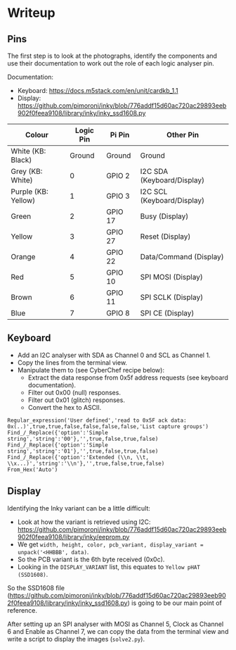 # Writeup

## Pins

The first step is to look at the photographs, identify the components and use their documentation to work out the role of each logic analyser pin.

Documentation:

- Keyboard: https://docs.m5stack.com/en/unit/cardkb_1.1
- Display: https://github.com/pimoroni/inky/blob/776addf15d60ac720ac29893eeb902f0feea9108/library/inky/inky_ssd1608.py

| Colour              | Logic Pin | Pi Pin  | Other Pin                  |
| ------------------- | --------- | ------- | -------------------------- |
| White (KB: Black)   | Ground    | Ground  | Ground                     |
| Grey (KB: White)    | 0         | GPIO 2  | I2C SDA (Keyboard/Display) |
| Purple (KB: Yellow) | 1         | GPIO 3  | I2C SCL (Keyboard/Display) |
| Green               | 2         | GPIO 17 | Busy (Display)             |
| Yellow              | 3         | GPIO 27 | Reset (Display)            |
| Orange              | 4         | GPIO 22 | Data/Command (Display)     |
| Red                 | 5         | GPIO 10 | SPI MOSI (Display)         |
| Brown               | 6         | GPIO 11 | SPI SCLK (Display)         |
| Blue                | 7         | GPIO 8  | SPI CE (Display)           |

## Keyboard

- Add an I2C analyser with SDA as Channel 0 and SCL as Channel 1.
- Copy the lines from the terminal view.
- Manipulate them to (see CyberChef recipe below):
  - Extract the data response from 0x5f address requests (see keyboard documentation).
  - Filter out 0x00 (null) responses.
  - Filter out 0x01 (glitch) responses.
  - Convert the hex to ASCII.

```plain
Regular_expression('User defined','read to 0x5F ack data: 0x(..)',true,true,false,false,false,false,'List capture groups')
Find_/_Replace({'option':'Simple string','string':'00'},'',true,false,true,false)
Find_/_Replace({'option':'Simple string','string':'01'},'',true,false,true,false)
Find_/_Replace({'option':'Extended (\\n, \\t, \\x...)','string':'\\n'},'',true,false,true,false)
From_Hex('Auto')
```

## Display

Identifying the Inky variant can be a little difficult:

- Look at how the variant is retrieved using I2C: https://github.com/pimoroni/inky/blob/776addf15d60ac720ac29893eeb902f0feea9108/library/inky/eeprom.py
- We get `width, height, color, pcb_variant, display_variant = unpack('<HHBBB', data)`.
- So the PCB variant is the 6th byte received (0x0c).
- Looking in the `DISPLAY_VARIANT` list, this equates to `Yellow pHAT (SSD1608)`.

So the SSD1608 file (https://github.com/pimoroni/inky/blob/776addf15d60ac720ac29893eeb902f0feea9108/library/inky/inky_ssd1608.py) is going to be our main point of reference.

After setting up an SPI analyser with MOSI as Channel 5, Clock as Channel 6 and Enable as Channel 7, we can copy the data from the terminal view and write a script to display the images (`solve2.py`).